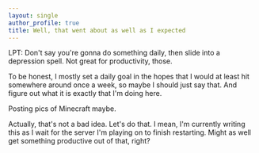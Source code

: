 ```yaml
---
layout: single
author_profile: true
title: Well, that went about as well as I expected
---
```


LPT: Don't say you're gonna do something daily, then slide into a depression
spell. Not great for productivity, those.

To be honest, I mostly set a daily goal in the hopes that I would at least hit
somewhere around once a week, so maybe I should just say that. And figure out
what it is exactly that I'm doing here.

Posting pics of Minecraft maybe.

Actually, that's not a bad idea. Let's do that. I mean, I'm currently writing
this as I wait for the server I'm playing on to finish restarting. Might as well
get something productive out of that, right?
